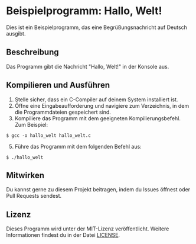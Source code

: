 # Beispielprogramm: Hallo, Welt!

Dies ist ein Beispielprogramm, das eine Begrüßungsnachricht auf Deutsch ausgibt.

## Beschreibung

Das Programm gibt die Nachricht "Hallo, Welt!" in der Konsole aus.

## Kompilieren und Ausführen

1. Stelle sicher, dass ein C-Compiler auf deinem System installiert ist.
2. Öffne eine Eingabeaufforderung und navigiere zum Verzeichnis, in dem die Programmdateien gespeichert sind.
3. Kompiliere das Programm mit dem geeigneten Kompilierungsbefehl. Zum Beispiel:
```
$ gcc -o hallo_welt hallo_welt.c
```
5. Führe das Programm mit dem folgenden Befehl aus:
```
$ ./hallo_welt
```

## Mitwirken

Du kannst gerne zu diesem Projekt beitragen, indem du Issues öffnest oder Pull Requests sendest.

## Lizenz

Dieses Programm wird unter der MIT-Lizenz veröffentlicht. Weitere Informationen findest du in der Datei [LICENSE](LICENSE).

